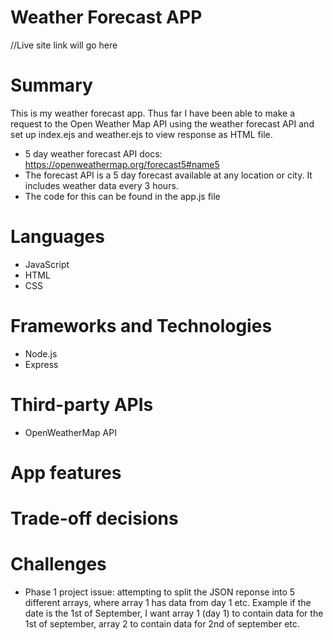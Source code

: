 # Weather Forecast APP
//Live site link will go here

# Summary
This is my weather forecast app. Thus far I have been able to make a request to the Open Weather Map API using the weather forecast API and set up index.ejs and weather.ejs to view response as HTML file.
- 5 day weather forecast API docs:
https://openweathermap.org/forecast5#name5
- The forecast API is a 5 day forecast available at any location or city. It includes weather data every 3 hours.
- The code for this can be found in the app.js file


# Languages
- JavaScript
- HTML
- CSS

# Frameworks and Technologies
- Node.js
- Express

# Third-party APIs
- OpenWeatherMap API

# App features

# Trade-off decisions

# Challenges
- Phase 1 project issue: attempting to split the JSON reponse into 5 different arrays, where array 1 has data from day 1 etc.
Example if the date is the 1st of September, I want array 1 (day 1) to contain data for the 1st of september, array 2 to contain data for 2nd of september etc.

